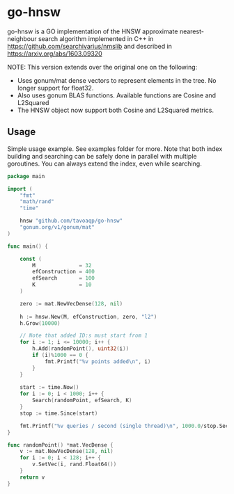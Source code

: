 # go-hnsw

go-hnsw is a GO implementation of the HNSW approximate nearest-neighbour search algorithm implemented in C++ in https://github.com/searchivarius/nmslib and described in https://arxiv.org/abs/1603.09320

NOTE: This version extends over the original one on the following:
 - Uses gonum/mat dense vectors to represent elements in the tree. No longer support for float32.
 - Also uses gonum BLAS functions. Available functions are Cosine and L2Squared
 - The HNSW object now support both Cosine and L2Squared metrics.
 
## Usage

Simple usage example. See examples folder for more.
Note that both index building and searching can be safely done in parallel with multiple goroutines.
You can always extend the index, even while searching.

```go
package main

import (
	"fmt"
	"math/rand"
	"time"

	hnsw "github.com/tavoaqp/go-hnsw"
	"gonum.org/v1/gonum/mat"
)

func main() {

	const (
		M              = 32
		efConstruction = 400
		efSearch       = 100
		K              = 10
	)

	zero := mat.NewVecDense(128, nil)
	
	h := hnsw.New(M, efConstruction, zero, "l2")
	h.Grow(10000)

    // Note that added ID:s must start from 1
	for i := 1; i <= 10000; i++ {
		h.Add(randomPoint(), uint32(i))
		if (i)%1000 == 0 {
			fmt.Printf("%v points added\n", i)
		}
	}
	
	start := time.Now()
	for i := 0; i < 1000; i++ {
		Search(randomPoint, efSearch, K)
	}
	stop := time.Since(start)

	fmt.Printf("%v queries / second (single thread)\n", 1000.0/stop.Seconds())	
}

func randomPoint() *mat.VecDense {
	v := mat.NewVecDense(128, nil)
	for i := 0; i < 128; i++ {
		v.SetVec(i, rand.Float64())
	}
	return v
}

```
